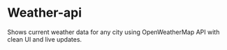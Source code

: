 # Weather-api
Shows current weather data for any city using OpenWeatherMap API with clean UI and live updates.
